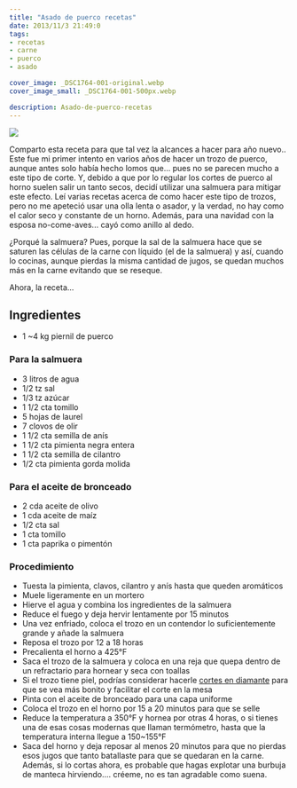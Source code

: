 ```yaml
---
title: "Asado de puerco recetas"
date: 2013/11/3 21:49:0
tags: 
- recetas
- carne
- puerco
- asado

cover_image: _DSC1764-001-original.webp
cover_image_small: _DSC1764-001-500px.webp

description: Asado-de-puerco-recetas
---
```



[![](*DSC1764-001-800px.webp)](*DSC1764-001-original.webp)

  
Comparto esta receta para que tal vez la alcances a hacer para año nuevo.. Este fue mi primer intento en varios años de hacer un trozo de puerco, aunque antes solo había hecho lomos que... pues no se parecen mucho a este tipo de corte. Y, debido a que por lo regular los cortes de puerco al horno suelen salir un tanto secos, decidí utilizar una salmuera para mitigar este efecto. Leí varias recetas acerca de como hacer este tipo de trozos, pero no me apeteció usar una olla lenta o asador, y la verdad, no hay como el calor seco y constante de un horno. Además, para una navidad con la esposa no-come-aves... cayó como anillo al dedo.  
  
¿Porqué la salmuera? Pues, porque la sal de la salmuera hace que se saturen las células de la carne con líquido (el de la salmuera) y así, cuando lo cocinas, aunque pierdas la misma cantidad de jugos, se quedan muchos más en la carne evitando que se reseque.  
  
Ahora, la receta...  
  

## Ingredientes

*   1 ~4 kg piernil de puerco

### Para la salmuera

*   3 litros de agua
*   1/2 tz sal
*   1/3 tz azúcar
*   1 1/2 cta tomillo
*   5 hojas de laurel
*   7 clovos de olir
*   1 1/2 cta semilla de anís
*   1 1/2 cta pimienta negra entera
*   1 1/2 cta semilla de cilantro
*   1/2 cta pimienta gorda molida

  

### Para el aceite de bronceado

*   2 cda aceite de olivo
*   1 cda aceite de maíz
*   1/2 cta sal
*   1 cta tomillo
*   1 cta paprika o pimentón

  

### Procedimiento

*  Tuesta la pimienta, clavos, cilantro y anís hasta que queden aromáticos
*  Muele ligeramente en un mortero
*  Hierve el agua y combina los ingredientes de la salmuera
*  Reduce el fuego y deja hervir lentamente por 15 minutos
*  Una vez enfriado, coloca el trozo en un contendor lo suficientemente grande y añade la salmuera
*  Reposa el trozo por 12 a 18 horas
*  Precalienta el horno a 425°F
*  Saca el trozo de la salmuera y coloca en una reja que quepa dentro de un refractario para hornear y seca con toallas
*  Si el trozo tiene piel, podrías considerar hacerle <a href="_DSC1713-001-original.webp">cortes en diamante</a> para que se vea más bonito y facilitar el corte en la mesa
*  Pinta con el aceite de bronceado para una capa uniforme
*  Coloca el trozo en el horno por 15 a 20 minutos para que se selle
*  Reduce la temperatura a 350°F y hornea por otras 4 horas, o si tienes una de esas cosas modernas que llaman termómetro, hasta que la temperatura interna llegue a 150~155°F
*  Saca del horno y deja reposar al menos 20 minutos para que no pierdas esos jugos que tanto batallaste para que se quedaran en la carne. Además, si lo cortas ahora, es probable que hagas explotar una burbuja de manteca hirviendo.... créeme, no es tan agradable como suena.
